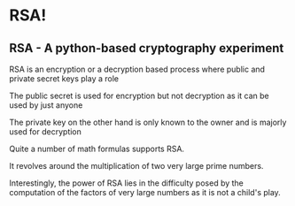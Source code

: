 # RSA!

## RSA - A python-based cryptography experiment

RSA is an encryption or a decryption based process where public and private secret keys play a role

The public secret is used for encryption but not decryption as it can be used by just anyone

The private key on the other hand is only known to the owner and is majorly used for decryption

Quite a number of math formulas supports RSA.

It revolves around the multiplication of two very large prime numbers.

Interestingly, the power of RSA lies in the difficulty posed by the computation of the factors of very large numbers as it is not a child's play.
